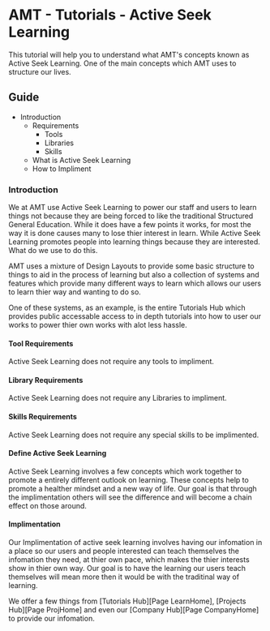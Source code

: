 # AMT - Tutorials - Active Seek Learning

This tutorial will help you to understand what AMT's concepts known as Active Seek Learning. One of the main concepts which AMT uses to structure our lives.

## Guide
	
- Introduction
	- Requirements
		- Tools
		- Libraries
		- Skills
	- What is Active Seek Learning
	- How to Impliment

### Introduction

We at AMT use Active Seek Learning to power our staff and users to learn things not because they are being forced to like the traditional Structured General Education. While it does have a few points it works, for most the way it is done causes many to lose thier interest in learn. While Active Seek Learning promotes people into learning things because they are interested. What do we use to do this. 

AMT uses a mixture of Design Layouts to provide some basic structure to things to aid in the process of learning but also a collection of systems and features which provide many different ways to learn which allows our users to learn thier way and wanting to do so.

One of these systems, as an example, is the entire Tutorials Hub which provides public accessable access to in depth tutorials into how to user our works to power thier own works with alot less hassle.

#### Tool Requirements

Active Seek Learning does not require any tools to impliment.

#### Library Requirements

Active Seek Learning does not require any Libraries to impliment.

#### Skills Requirements

Active Seek Learning does not require any special skills to be implimented.

#### Define Active Seek Learning

Active Seek Learning involves a few concepts which work together to promote a entirely different outlook on learning. These concepts help to promote a healther mindset and a new way of life. Our goal is that through the implimentation others will see the difference and will become a chain effect on those around. 

#### Implimentation

Our Implimentation of active seek learning involves having our infomation in a place so our users and people interested can teach themselves the infomation they need, at thier own pace, which makes the thier interests show in thier own way. Our goal is to have the learning our users teach themselves will mean more then it would be with the traditinal way of learning. 

We offer a few things from [Tutorials Hub][Page LearnHome], [Projects Hub][Page ProjHome] and even our [Company Hub][Page CompanyHome] to provide our infomation. 
